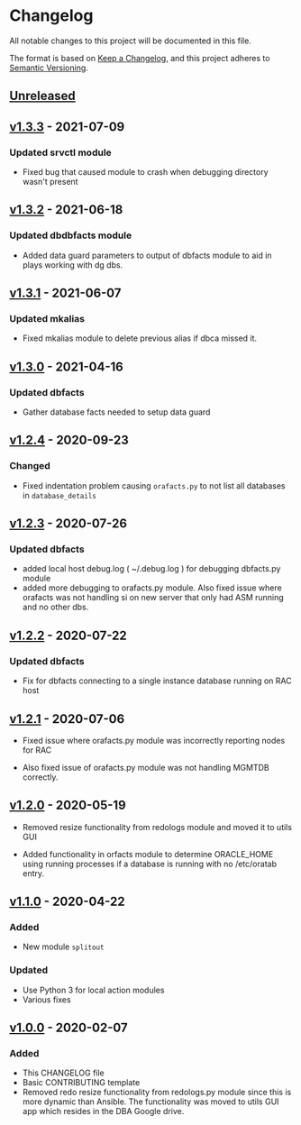 # Changelog
All notable changes to this project will be documented in this file.

The format is based on [Keep a Changelog](https://keepachangelog.com/en/1.0.0/),
and this project adheres to [Semantic Versioning](https://semver.org/spec/v2.0.0.html).

## [Unreleased]

## [v1.3.3] - 2021-07-09
### Updated srvctl module
- Fixed bug that caused module to crash when debugging directory wasn't present

## [v1.3.2] - 2021-06-18
### Updated dbdbfacts module
- Added data guard parameters to output of dbfacts module to aid in plays working with dg dbs.

## [v1.3.1] - 2021-06-07
### Updated mkalias
- Fixed mkalias module to delete previous alias if dbca missed it.

## [v1.3.0] - 2021-04-16
### Updated dbfacts
- Gather database facts needed to setup data guard

## [v1.2.4] - 2020-09-23
### Changed
- Fixed indentation problem causing `orafacts.py` to not list all databases in `database_details`

## [v1.2.3] - 2020-07-26
### Updated dbfacts
- added local host debug.log ( ~/.debug.log ) for debugging dbfacts.py module
- added more debugging to orafacts.py module. Also fixed issue where orafacts
  was not handling si on new server that only had ASM running and no other dbs.

## [v1.2.2] - 2020-07-22
### Updated dbfacts
- Fix for dbfacts connecting to a single instance database running on RAC host

## [v1.2.1] - 2020-07-06
- Fixed issue where orafacts.py module was incorrectly reporting nodes for RAC

- Also fixed issue of orafacts.py module was not handling MGMTDB correctly.

## [v1.2.0] - 2020-05-19
- Removed resize functionality from redologs module and moved it to utils GUI

- Added functionality in orfacts module to determine ORACLE_HOME using running
  processes if a database is running with no /etc/oratab entry.

## [v1.1.0] - 2020-04-22
### Added
- New module `splitout`
### Updated
- Use Python 3 for local action modules
- Various fixes

## [v1.0.0] - 2020-02-07

### Added
- This CHANGELOG file
- Basic CONTRIBUTING template
- Removed redo resize functionality from redologs.py module since this is
  more dynamic than Ansible. The functionality was moved to utils GUI app
  which resides in the DBA Google drive.

[Unreleased]: https://github.com/CruGlobal/cru-ansible-modules/compare/v1.3.3...HEAD

[v1.3.3]: https://github.com/CruGlobal/cru-ansible-modules/compare/v1.3.2...v1.3.3
[v1.3.2]: https://github.com/CruGlobal/cru-ansible-modules/compare/v1.3.1...v1.3.2
[v1.3.1]: https://github.com/CruGlobal/cru-ansible-modules/compare/v1.3.0...v1.3.1
[v1.3.0]: https://github.com/CruGlobal/cru-ansible-modules/compare/v1.2.4...v1.3.0
[v1.2.4]: https://github.com/CruGlobal/cru-ansible-modules/compare/v1.2.3...v1.2.4
[v1.2.3]: https://github.com/CruGlobal/cru-ansible-modules/compare/v1.2.2...v1.2.3
[v1.2.2]: https://github.com/CruGlobal/cru-ansible-modules/compare/v1.2.1...v1.2.2
[v1.2.1]: https://github.com/CruGlobal/cru-ansible-modules/compare/v1.2.0...v1.2.1
[v1.2.0]: https://github.com/CruGlobal/cru-ansible-modules/compare/v1.1.0...v1.2.0
[v1.1.0]: https://github.com/CruGlobal/cru-ansible-modules/compare/v1.0.0...v1.1.0
[v1.0.0]: https://github.com/CruGlobal/cru-ansible-modules/releases/tag/v1.0.0
